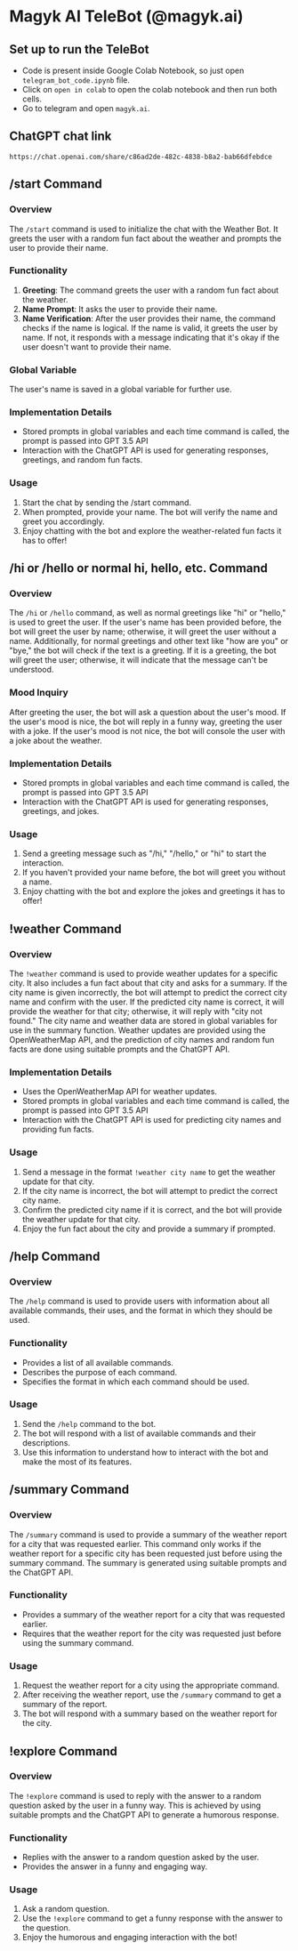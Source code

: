 # Magyk AI TeleBot (@magyk.ai)

## Set up to run the TeleBot
- Code is present inside Google Colab Notebook, so just open `telegram_bot_code.ipynb` file.
- Click on `open in colab` to open the colab notebook and then run both cells.
- Go to telegram and open `magyk.ai`.

## ChatGPT chat link
```
https://chat.openai.com/share/c86ad2de-482c-4838-b8a2-bab66dfebdce
```

## /start Command

### Overview
The `/start` command is used to initialize the chat with the Weather Bot. It greets the user with a random fun fact about the weather and prompts the user to provide their name.

### Functionality
1. **Greeting**: The command greets the user with a random fun fact about the weather.
2. **Name Prompt**: It asks the user to provide their name.
3. **Name Verification**: After the user provides their name, the command checks if the name is logical. If the name is valid, it greets the user by name. If not, it responds with a message indicating that it's okay if the user doesn't want to provide their name.

### Global Variable
The user's name is saved in a global variable for further use.

### Implementation Details
- Stored prompts in global variables and each time command is called, the prompt is passed into GPT 3.5 API
- Interaction with the ChatGPT API is used for generating responses, greetings, and random fun facts.

### Usage
1. Start the chat by sending the /start command.
2. When prompted, provide your name. The bot will verify the name and greet you accordingly.
3. Enjoy chatting with the bot and explore the weather-related fun facts it has to offer!

## /hi or /hello or normal hi, hello, etc. Command

### Overview
The `/hi` or `/hello` command, as well as normal greetings like "hi" or "hello," is used to greet the user. If the user's name has been provided before, the bot will greet the user by name; otherwise, it will greet the user without a name. Additionally, for normal greetings and other text like "how are you" or "bye," the bot will check if the text is a greeting. If it is a greeting, the bot will greet the user; otherwise, it will indicate that the message can't be understood.

### Mood Inquiry
After greeting the user, the bot will ask a question about the user's mood. If the user's mood is nice, the bot will reply in a funny way, greeting the user with a joke. If the user's mood is not nice, the bot will console the user with a joke about the weather.

### Implementation Details
- Stored prompts in global variables and each time command is called, the prompt is passed into GPT 3.5 API
- Interaction with the ChatGPT API is used for generating responses, greetings, and jokes.

### Usage
1. Send a greeting message such as "/hi," "/hello," or "hi" to start the interaction.
2. If you haven't provided your name before, the bot will greet you without a name.
3. Enjoy chatting with the bot and explore the jokes and greetings it has to offer!

## !weather Command

### Overview
The `!weather` command is used to provide weather updates for a specific city. It also includes a fun fact about that city and asks for a summary. If the city name is given incorrectly, the bot will attempt to predict the correct city name and confirm with the user. If the predicted city name is correct, it will provide the weather for that city; otherwise, it will reply with "city not found." The city name and weather data are stored in global variables for use in the summary function. Weather updates are provided using the OpenWeatherMap API, and the prediction of city names and random fun facts are done using suitable prompts and the ChatGPT API.

### Implementation Details
- Uses the OpenWeatherMap API for weather updates.
- Stored prompts in global variables and each time command is called, the prompt is passed into GPT 3.5 API
- Interaction with the ChatGPT API is used for predicting city names and providing fun facts.

### Usage
1. Send a message in the format `!weather city name` to get the weather update for that city.
2. If the city name is incorrect, the bot will attempt to predict the correct city name.
3. Confirm the predicted city name if it is correct, and the bot will provide the weather update for that city.
4. Enjoy the fun fact about the city and provide a summary if prompted.

## /help Command

### Overview
The `/help` command is used to provide users with information about all available commands, their uses, and the format in which they should be used.

### Functionality
- Provides a list of all available commands.
- Describes the purpose of each command.
- Specifies the format in which each command should be used.

### Usage
1. Send the `/help` command to the bot.
2. The bot will respond with a list of available commands and their descriptions.
3. Use this information to understand how to interact with the bot and make the most of its features.

## /summary Command

### Overview
The `/summary` command is used to provide a summary of the weather report for a city that was requested earlier. This command only works if the weather report for a specific city has been requested just before using the summary command. The summary is generated using suitable prompts and the ChatGPT API.

### Functionality
- Provides a summary of the weather report for a city that was requested earlier.
- Requires that the weather report for the city was requested just before using the summary command.

### Usage
1. Request the weather report for a city using the appropriate command.
2. After receiving the weather report, use the `/summary` command to get a summary of the report.
3. The bot will respond with a summary based on the weather report for the city.

## !explore Command

### Overview
The `!explore` command is used to reply with the answer to a random question asked by the user in a funny way. This is achieved by using suitable prompts and the ChatGPT API to generate a humorous response.

### Functionality
- Replies with the answer to a random question asked by the user.
- Provides the answer in a funny and engaging way.

### Usage
1. Ask a random question.
2. Use the `!explore` command to get a funny response with the answer to the question.
3. Enjoy the humorous and engaging interaction with the bot!




